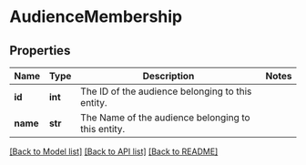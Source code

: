 # AudienceMembership

## Properties
Name | Type | Description | Notes
------------ | ------------- | ------------- | -------------
**id** | **int** | The ID of the audience belonging to this entity. | 
**name** | **str** | The Name of the audience belonging to this entity. | 

[[Back to Model list]](../README.md#documentation-for-models) [[Back to API list]](../README.md#documentation-for-api-endpoints) [[Back to README]](../README.md)


